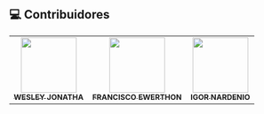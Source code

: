 ## 💻 Contribuidores<br>

<table>
  <tr>
    <td align="center">
      <a href="#">
        <img src="https://i.ibb.co/P9vD2H4/wesley.jpg" width="100px;" /><br>
        <sub>
          <b>WESLEY JONATHA</b>
        </sub>
      </a>
    </td>
    <td align="center">
      <a href="#">
        <img src="https://i.ibb.co/Wytqx3h/ewer.jpg" width="100px;" /><br>
        <sub>
          <b>FRANCISCO EWERTHON</b>
        </sub>
      </a>
    </td>
    <td align="center">
      <a href="#">
        <img src="https://i.ibb.co/98kX4CQ/igor.jpg" width="100px;" /><br>
        <sub>
          <b>IGOR NARDENIO</b>
        </sub>
      </a>
    </td>
  </tr>
</table>
